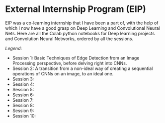 # External Internship Program (EIP)

EIP was a co-learning internship that I have been a part of, with the help of which I now have a good grasp on Deep Learning and Convolutional Neural Nets.
Here are all the Colab python notebooks for Deep learning projects and Convolution Neural Networks, ordered by all the sessions.

*Legend*:
- Session 1: Basic Techniques of Edge Detection from an Image Processing perspective, before delving right into CNNs.
- Session 2: A transition from a non-ideal way of creating a sequential operations of CNNs on an image, to an ideal one.
- Session 3:
- Session 4: 
- Session 5:
- Session 6:
- Session 7:
- Session 8:
- Session 9:
- Session 10:


